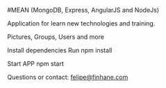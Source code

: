 #MEAN (MongoDB, Express, AngularJS and NodeJs)

Application for learn new technologies and training.

Pictures, Groups, Users and more

Install dependencies
Run npm install

Start APP
npm start

Questions or contact: felipe@finhane.com

